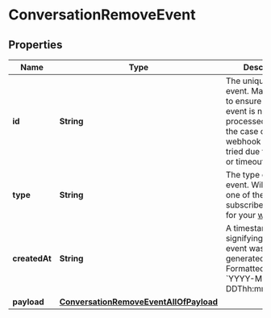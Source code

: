 

# ConversationRemoveEvent


## Properties

| Name | Type | Description | Notes |
|------------ | ------------- | ------------- | -------------|
|**id** | **String** | The unique ID of the event. May be used to ensure that an event is not processed twice in the case of a webhook that is re-tried due to an error or timeout. |  [optional] |
|**type** | **String** | The type of the event. Will match one of the subscribed triggers for your [webhook](#operation/createWebhook). |  [optional] |
|**createdAt** | **String** | A timestamp signifying when the event was generated. Formatted as &#x60;YYYY-MM-DDThh:mm:ss.SSSZ&#x60;. |  [optional] |
|**payload** | [**ConversationRemoveEventAllOfPayload**](ConversationRemoveEventAllOfPayload.md) |  |  [optional] |



